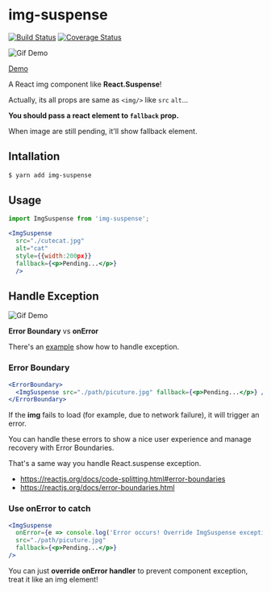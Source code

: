 # img-suspense
[![Build Status](https://travis-ci.org/realdennis/img-suspense.svg?branch=master)](https://travis-ci.org/realdennis/img-suspense)
[![Coverage Status](https://coveralls.io/repos/github/realdennis/img-suspense/badge.svg?branch=master)](https://coveralls.io/github/realdennis/img-suspense?branch=master)

![Gif Demo](https://media.giphy.com/media/3ZYutsrBnh8DmoLN27/giphy.gif)

[Demo](https://codesandbox.io/s/k3jx7l96po)


A React img component like **React.Suspense**!

Actually, its all props are same as `<img/>` like `src` `alt`...

**You should pass a react element to `fallback` prop.**

When image are still pending, it'll show fallback element.


## Intallation

```sh
$ yarn add img-suspense
```

## Usage

```jsx
import ImgSuspense from 'img-suspense';

<ImgSuspense
  src="./cutecat.jpg"
  alt="cat"
  style={{width:200px}}
  fallback={<p>Pending...</p>}
  />

```

## Handle Exception

![Gif Demo](https://media.giphy.com/media/8F3dZPrSBmOC5OILum/giphy.gif)

**Error Boundary** vs **onError**

There's an [example](https://codesandbox.io/s/3812yrjzz5) show how to handle exception.

### Error Boundary
```jsx
<ErrorBoundary>
  <ImgSuspense src="./path/picuture.jpg" fallback={<p>Pending...</p>} />
</ErrorBoundary>
```

If the **img** fails to load (for example, due to network failure), it will trigger an error.

You can handle these errors to show a nice user experience and manage recovery with Error Boundaries.

That's a same way you handle React.suspense exception.

- https://reactjs.org/docs/code-splitting.html#error-boundaries
- https://reactjs.org/docs/error-boundaries.html

### Use onError to catch
```jsx
<ImgSuspense
  onError={e => console.log('Error occurs! Override ImgSuspense exception')}
  src="./path/picuture.jpg"
  fallback={<p>Pending...</p>}
/>
```
You can just **override onError handler** to prevent component exception, treat it like an img element!

